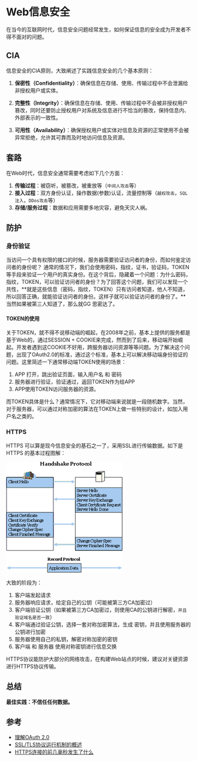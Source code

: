 # Web信息安全

在当今的互联网时代，信息安全问题经常发生，如何保证信息的安全成为开发者不得不面对的问题。

## CIA

信息安全的CIA原则，大致阐述了实践信息安全的几个基本原则：

1. **保密性（Confidentiality）**：确保信息在存储、使用、传输过程中不会泄漏给非授权用户或实体。

2. **完整性（Integrity）**：确保信息在存储、使用、传输过程中不会被非授权用户篡改，同时还要防止授权用户对系统及信息进行不恰当的篡改，保持信息内、外部表示的一致性。

3. **可用性（Availability）**：确保授权用户或实体对信息及资源的正常使用不会被异常拒绝，允许其可靠而及时地访问信息及资源。

## 套路

在Web时代，信息安全通常需要考虑如下几个方面：

1. **传输过程**：被窃听，被篡改，被重放等（`中间人攻击`等）
2. **接入过程**：双方身份认证，操作数据(参数)认证，流量控制等（`越权攻击`，`SQL注入`，`DDos攻击`等）
3. **存储/服务过程**：数据和应用需要多地灾容，避免天灾人祸。

## 防护

### 身份验证

当访问一个具有权限的接口的时候，服务器需要验证访问者的身份，而如何鉴定访问者的身份呢？ 通常的情况下，我们会使用密码，指纹，证书，验证码，TOKEN 等手段来验证一个用户的真实身份。在这个背后，隐藏着一个问题：为什么密码，指纹，TOKEN，可以验证访问者的身份？为了回答这个问题，我们可以发现一个共性，**就是这些信息（密码，指纹，TOKEN）只有访问者知道，他人不知道，所以回答正确，就能验证访问者的身份。这样子就可以验证访问者的身份了。**当然如果被第三人知道了，那么就GG 思密达了。

#### TOKEN的使用

关于TOKEN，就不得不说移动端的崛起，在2008年之前，基本上提供的服务都是基于Web的，通过SESSION + COOKIE来完成，然而到了后来，移动端开始崛起。开发者遇到这COOKIE不好用，跨服务器访问资源等等问题。为了解决这个问题，出现了OAuth2.0的标准，通过这个标准，基本上可以解决移动端身份验证的问题。这里简述一下通常移动端TOKEN使用的场景：

1. APP 打开，跳出验证页面，输入用户名 和 密码
2. 服务器进行验证，验证通过，返回TOKEN作为给APP
3. APP使用TOKEN访问服务器的资源。

而TOKEN具体是什么？通常情况下，它对移动端来说就是一段随机数字。当然，对于服务器，可以通过对称加密的算法在TOKEN上做一些特别的设计，如加入用户名之类的。

### HTTPS

HTTPS 可以算是现今信息安全的基石之一了，采用SSL进行传输数据。如下是HTTPS 的基本过程图解：

![HTTPS](2a5ebeb9-8d22-41ac-8919-6345b1c7c2c4.jpg)

大致的阶段为：

1. 客户端发起请求
2. 服务器响应请求，给定自己的公钥（可能被第三方CA加密过）
3. 客户端验证公钥（如果被第三方CA加密过，则使用CA的公钥进行解密，`并且验证域名是否一致`）
4. 客户端通过验证公钥，选择一套对称加密算法，生成 密钥，并且使用服务器的公钥进行加密
5. 服务器使用自己的私钥，解密对称加密的密钥
6. 客户端 和 服务器 使用对称密钥进行信息交换

HTTPS协议能防护大部分的网络攻击，在构建Web站点的时候，建议对关键资源进行HTTPS协议传输。

## 总结

**最佳实践：不信任任何数据。**

## 参考

* [理解OAuth 2.0](http://www.ruanyifeng.com/blog/2014/05/oauth_2_0.html)
* [SSL/TLS协议运行机制的概述](http://www.ruanyifeng.com/blog/2014/02/ssl_tls.html)
* [HTTPS连接的前几毫秒发生了什么](http://blog.jobbole.com/48369/)